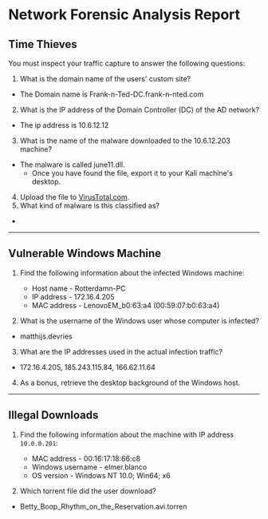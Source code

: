 
# Network Forensic Analysis Report

## Time Thieves 
You must inspect your traffic capture to answer the following questions:

1. What is the domain name of the users' custom site?
- The Domain name is Frank-n-Ted-DC.frank-n-nted.com
2. What is the IP address of the Domain Controller (DC) of the AD network?
- The ip address is 10.6.12.12
3. What is the name of the malware downloaded to the 10.6.12.203 machine?
- The malware is called june11.dll.
   - Once you have found the file, export it to your Kali machine's desktop.
4. Upload the file to [VirusTotal.com](https://www.virustotal.com/gui/). 
5. What kind of malware is this classified as?
- 

---

## Vulnerable Windows Machine

1. Find the following information about the infected Windows machine:
    - Host name - Rotterdamn-PC
    - IP address - 172.16.4.205
    - MAC address - LenovoEM_b0:63:a4 (00:59:07:b0:63:a4)
    
2. What is the username of the Windows user whose computer is infected?
- matthijs.devries
3. What are the IP addresses used in the actual infection traffic?
-  172.16.4.205, 185.243.115.84, 166.62.11.64
4. As a bonus, retrieve the desktop background of the Windows host.

---

## Illegal Downloads

1. Find the following information about the machine with IP address `10.0.0.201`:
    - MAC address - 00:16:17:18:66:c8
    - Windows username - elmer.blanco
    - OS version - Windows NT 10.0; Win64; x6

2. Which torrent file did the user download?
- Betty_Boop_Rhythm_on_the_Reservation.avi.torren
